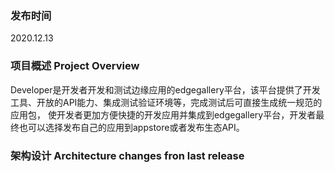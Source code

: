### 发布时间
2020.12.13

### 项目概述 Project Overview
Developer是开发者开发和测试边缘应用的edgegallery平台，该平台提供了开发工具、开放的API能力、集成测试验证环境等，完成测试后可直接生成统一规范的应用包，
使开发者更加方便快捷的开发应用并集成到edgegallery平台，开发者最终也可以选择发布自己的应用到appstore或者发布生态API。

### 架构设计   Architecture changes fron last release
